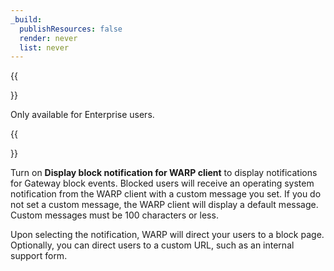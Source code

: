 ```yaml
---
_build:
  publishResources: false
  render: never
  list: never
---
```


{{<Aside type="note">}}

Only available for Enterprise users.

{{</Aside>}}

Turn on **Display block notification for WARP client** to display notifications for Gateway block events. Blocked users will receive an operating system notification from the WARP client with a custom message you set. If you do not set a custom message, the WARP client will display a default message. Custom messages must be 100 characters or less.

Upon selecting the notification, WARP will direct your users to a block page. Optionally, you can direct users to a custom URL, such as an internal support form.
